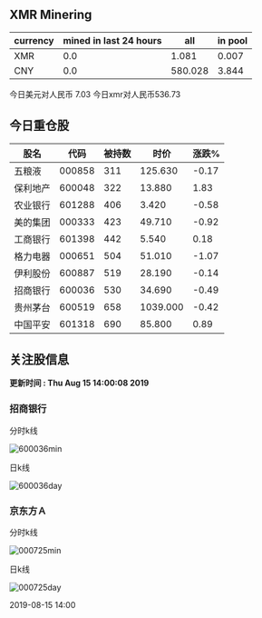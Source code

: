 ## XMR Minering

|currency|mined in last 24 hours|all|in pool|
|---|---|---|---|
|XMR|0.0|1.081|0.007|
|CNY|0.0|580.028|3.844|

今日美元对人民币 7.03	今日xmr对人民币536.73


## 今日重仓股 

|股名|代码|被持数|时价|涨跌%|
|---|---|---|---|---|
|五粮液|000858|311|125.630|-0.17|
|保利地产|600048|322|13.880|1.83|
|农业银行|601288|406|3.420|-0.58|
|美的集团|000333|423|49.710|-0.92|
|工商银行|601398|442|5.540|0.18|
|格力电器|000651|504|51.010|-1.07|
|伊利股份|600887|519|28.190|-0.14|
|招商银行|600036|530|34.690|-0.49|
|贵州茅台|600519|658|1039.000|-0.42|
|中国平安|601318|690|85.800|0.89|

## 关注股信息
**更新时间 : Thu Aug 15 14:00:08 2019**
### 招商银行 
分时k线

![600036min](http://image.sinajs.cn/newchart/min/n/sh600036.gif)

日k线

![600036day](http://image.sinajs.cn/newchart/daily/n/sh600036.gif)

### 京东方Ａ 
分时k线

![000725min](http://image.sinajs.cn/newchart/min/n/sz000725.gif)

日k线

![000725day](http://image.sinajs.cn/newchart/daily/n/sz000725.gif)

2019-08-15 14:00